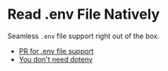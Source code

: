 # Read .env File Natively

Seamless `.env` file support right out of the box.

- [PR for .env file support](https://github.com/nodejs/node/pull/48890)
- [You don't need dotenv](https://dev.to/shubhambattoo/you-dont-need-dotenv-9)
